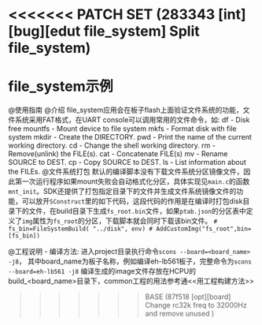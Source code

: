<<<<<<< PATCH SET (283343 [int][bug][edut file_system] Split file_system)
=======
# file_system示例
@使用指南
    @介绍
        file_system应用会在板子flash上面验证文件系统的功能，文件系统采用FAT格式，在UART console可以调用常用的文件命令，如:
        df               - Disk free
        mountfs          - Mount device to file system
        mkfs             - Format disk with file system
        mkdir            - Create the DIRECTORY.
        pwd              - Print the name of the current working directory.
        cd               - Change the shell working directory.
        rm               - Remove(unlink) the FILE(s).
        cat              - Concatenate FILE(s)
        mv               - Rename SOURCE to DEST.
        cp               - Copy SOURCE to DEST.
        ls               - List information about the FILEs.
   @文件系统打包
      默认的编译脚本没有下载文件系统分区镜像文件，因此第一次运行程序如果mount失败会自动格式化分区，具体实现见`main.c`的函数`mnt_init`。SDK还提供了打包指定目录下的文件并生成文件系统镜像文件的功能，可以放开`SConstruct`里的如下代码，这段代码的作用是在编译时打包disk目录下的文件，在build目录下生成`fs_root.bin`文件，如果`ptab.json`的分区表中定义了`img`属性为`fs_root`的分区，下载脚本就会同时下载该bin文件。
      ```
      # fs_bin=FileSystemBuild( "../disk", env)
      # AddCustomImg("fs_root",bin=[fs_bin])
      ```
      
 @工程说明
        - 编译方法: 进入project目录执行命令`scons --board=<board_name> -j8`， 其中board_name为板子名称，例如编译eh-lb561板子，完整命令为`scons --board=eh-lb561 -j8`
          编译生成的image文件存放在HCPU的build_<board_name>目录下，common工程的用法参考通<<用工程构建方法>>
>>>>>>> BASE      (87f518 [opt][board] Change rc32k freq to 32000Hz and remove unused )
